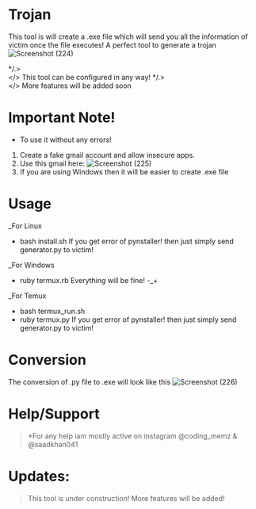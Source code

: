 # Trojan
This tool is will create a .exe file which will send you all the information of victim once the file executes! A perfect tool to generate a trojan
![Screenshot (224)](https://user-images.githubusercontent.com/93708296/156894639-2f9b79e4-9b9e-4a97-ae50-354add3f001c.png)

*/.>  
</> This tool can be configured in any way!
*/.>  
</> More features will be added soon

# Important Note!
* To use it without any errors!
1. Create a fake gmail account and allow insecure apps.
2. Use this gmail here: 
![Screenshot (225)](https://user-images.githubusercontent.com/93708296/156894766-250fbe1d-a70a-419c-a9c1-0029231ef853.png)
3. If you are using Windows then it will be easier to create .exe file

# Usage
_For Linux
* bash install.sh
If you get error of pynstaller! then just simply send generator.py to victim! 

_For Windows
* ruby termux.rb
Everything will be fine! -_+

_For Temux
* bash termux_run.sh
* ruby termux.py
If you get error of pynstaller! then just simply send generator.py to victim! 

# Conversion
The conversion of .py file to .exe will look like this
![Screenshot (226)](https://user-images.githubusercontent.com/93708296/156895028-2d3d4073-ff1b-4274-bcb5-70e159f1fdce.png)

# Help/Support
>*For any help iam mostly active on instagram @coding_memz & @saadkhan041




# Updates:
> This tool is under construction! More features will be added!
